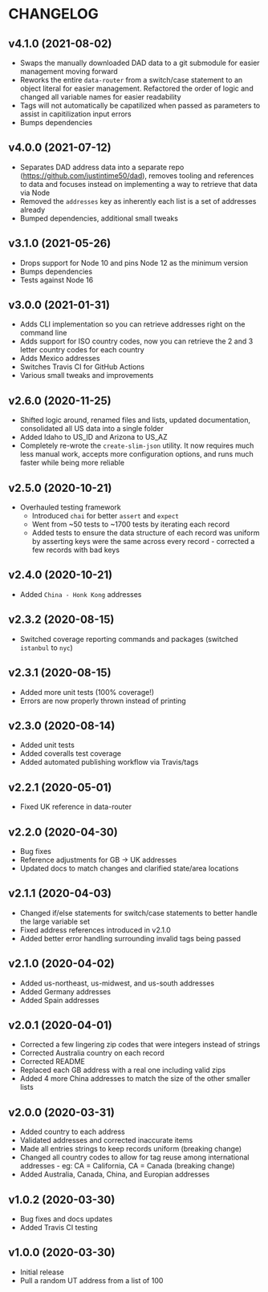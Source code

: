 # CHANGELOG

## v4.1.0 (2021-08-02)

* Swaps the manually downloaded DAD data to a git submodule for easier management moving forward
* Reworks the entire `data-router` from a switch/case statement to an object literal for easier management. Refactored the order of logic and changed all variable names for easier readability
* Tags will not automatically be capatilized when passed as parameters to assist in capitilization input errors
* Bumps dependencies

## v4.0.0 (2021-07-12)

* Separates DAD address data into a separate repo (https://github.com/justintime50/dad), removes tooling and references to data and focuses instead on implementing a way to retrieve that data via Node
* Removed the `addresses` key as inherently each list is a set of addresses already
* Bumped dependencies, additional small tweaks

## v3.1.0 (2021-05-26)

* Drops support for Node 10 and pins Node 12 as the minimum version
* Bumps dependencies
* Tests against Node 16

## v3.0.0 (2021-01-31)

* Adds CLI implementation so you can retrieve addresses right on the command line
* Adds support for ISO country codes, now you can retrieve the 2 and 3 letter country codes for each country
* Adds Mexico addresses
* Switches Travis CI for GitHub Actions
* Various small tweaks and improvements

## v2.6.0 (2020-11-25)

* Shifted logic around, renamed files and lists, updated documentation, consolidated all US data into a single folder
* Added Idaho to US_ID and Arizona to US_AZ
* Completely re-wrote the `create-slim-json` utility. It now requires much less manual work, accepts more configuration options, and runs much faster while being more reliable

## v2.5.0 (2020-10-21)

* Overhauled testing framework
  * Introduced `chai` for better `assert` and `expect`
  * Went from ~50 tests to ~1700 tests by iterating each record
  * Added tests to ensure the data structure of each record was uniform by asserting keys were the same across every record - corrected a few records with bad keys

## v2.4.0 (2020-10-21)

* Added `China - Honk Kong` addresses

## v2.3.2 (2020-08-15)

* Switched coverage reporting commands and packages (switched `istanbul` to `nyc`)

## v2.3.1 (2020-08-15)

* Added more unit tests (100% coverage!)
* Errors are now properly thrown instead of printing

## v2.3.0 (2020-08-14)

* Added unit tests
* Added coveralls test coverage
* Added automated publishing workflow via Travis/tags

## v2.2.1 (2020-05-01)

* Fixed UK reference in data-router

## v2.2.0 (2020-04-30)

* Bug fixes
* Reference adjustments for GB -> UK addresses
* Updated docs to match changes and clarified state/area locations

## v2.1.1 (2020-04-03)

* Changed if/else statements for switch/case statements to better handle the large variable set
* Fixed address references introduced in v2.1.0
* Added better error handling surrounding invalid tags being passed

## v2.1.0 (2020-04-02)

* Added us-northeast, us-midwest, and us-south addresses
* Added Germany addresses
* Added Spain addresses

## v2.0.1 (2020-04-01)

* Corrected a few lingering zip codes that were integers instead of strings
* Corrected Australia country on each record
* Corrected README
* Replaced each GB address with a real one including valid zips
* Added 4 more China addresses to match the size of the other smaller lists

## v2.0.0 (2020-03-31)

* Added country to each address
* Validated addresses and corrected inaccurate items
* Made all entries strings to keep records uniform (breaking change)
* Changed all country codes to allow for tag reuse among international addresses - eg: CA = California, CA = Canada (breaking change)
* Added Australia, Canada, China, and Europian addresses

## v1.0.2 (2020-03-30)

* Bug fixes and docs updates
* Added Travis CI testing

## v1.0.0 (2020-03-30)

* Initial release
* Pull a random UT address from a list of 100
